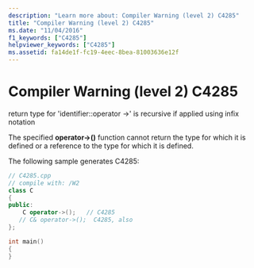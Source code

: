 ```yaml
---
description: "Learn more about: Compiler Warning (level 2) C4285"
title: "Compiler Warning (level 2) C4285"
ms.date: "11/04/2016"
f1_keywords: ["C4285"]
helpviewer_keywords: ["C4285"]
ms.assetid: fa14de1f-fc19-4eec-8bea-81003636e12f
---
```

# Compiler Warning (level 2) C4285

return type for 'identifier::operator ->' is recursive if applied using infix notation

The specified **operator->()** function cannot return the type for which it is defined or a reference to the type for which it is defined.

The following sample generates C4285:

```cpp
// C4285.cpp
// compile with: /W2
class C
{
public:
    C operator->();   // C4285
   // C& operator->();  C4285, also
};

int main()
{
}
```
